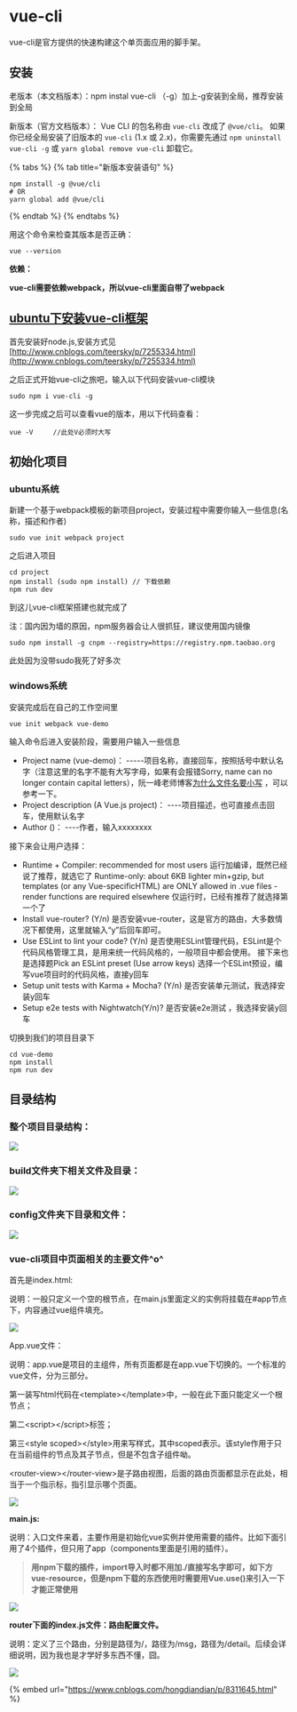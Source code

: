 # vue-cli

vue-cli是官方提供的快速构建这个单页面应用的脚手架。

## 安装

老版本（本文档版本）：npm instal vue-cli （-g）加上-g安装到全局，推荐安装到全局

新版本（官方文档版本）： Vue CLI 的包名称由 `vue-cli` 改成了 `@vue/cli`。 如果你已经全局安装了旧版本的 `vue-cli` \(1.x 或 2.x\)，你需要先通过 `npm uninstall vue-cli -g` 或 `yarn global remove vue-cli` 卸载它。

{% tabs %}
{% tab title="新版本安装语句" %}
```text
npm install -g @vue/cli
# OR
yarn global add @vue/cli
```
{% endtab %}
{% endtabs %}

用这个命令来检查其版本是否正确：

```text
vue --version
```

**依赖：**

**vue-cli需要依赖webpack，所以vue-cli里面自带了webpack**

## [ubuntu下安装vue-cli框架](https://www.cnblogs.com/teersky/p/7245119.html)

首先安装好node.js,安装方式见[http://www.cnblogs.com/teersky/p/7255334.html](http://www.cnblogs.com/teersky/p/7255334.html)

之后正式开始vue-cli之旅吧，输入以下代码安装vue-cli模块

```text
sudo npm i vue-cli -g
```

这一步完成之后可以查看vue的版本，用以下代码查看：

```text
vue -V     //此处V必须时大写
```

## **初始化项目**

### ubuntu系统

新建一个基于webpack模板的新项目project，安装过程中需要你输入一些信息\(名称，描述和作者\)

```text
sudo vue init webpack project
```

之后进入项目

```text
cd project
npm install (sudo npm install) // 下载依赖
npm run dev
```

到这儿vue-cli框架搭建也就完成了

注：国内因为墙的原因，npm服务器会让人很抓狂，建议使用国内镜像

```text
sudo npm install -g cnpm --registry=https://registry.npm.taobao.org
```

此处因为没带sudo我死了好多次

### windows系统

安装完成后在自己的工作空间里

```text
vue init webpack vue-demo  
```

输入命令后进入安装阶段，需要用户输入一些信息 

* Project name \(vue-demo\)： -----项目名称，直接回车，按照括号中默认名字（注意这里的名字不能有大写字母，如果有会报错Sorry, name can no longer contain capital letters），阮一峰老师博客[为什么文件名要小写](https://link.jianshu.com?t=http://www.ruanyifeng.com/blog/2017/02/filename-should-be-lowercase.html) ，可以参考一下。
* Project description \(A Vue.js project\)： ----项目描述，也可直接点击回车，使用默认名字
* Author \(\)： ----作者，输入xxxxxxxx

接下来会让用户选择：

* Runtime + Compiler: recommended for most users 运行加编译，既然已经说了推荐，就选它了  Runtime-only: about 6KB lighter min+gzip, but templates \(or any Vue-specificHTML\) are ONLY allowed in .vue files - render functions are required elsewhere 仅运行时，已经有推荐了就选择第一个了
* Install vue-router? \(Y/n\) 是否安装vue-router，这是官方的路由，大多数情况下都使用，这里就输入“y”后回车即可。
* Use ESLint to lint your code? \(Y/n\) 是否使用ESLint管理代码，ESLint是个代码风格管理工具，是用来统一代码风格的，一般项目中都会使用。  接下来也是选择题Pick an ESLint preset \(Use arrow keys\) 选择一个ESLint预设，编写vue项目时的代码风格，直接y回车
* Setup unit tests with Karma + Mocha? \(Y/n\) 是否安装单元测试，我选择安装y回车
* Setup e2e tests with Nightwatch\(Y/n\)? 是否安装e2e测试 ，我选择安装y回车

切换到我们的项目目录下 

```text
cd vue-demo
npm install
npm run dev
```

## 目录结构

### 整个项目目录结构：

![](.gitbook/assets/916533-20180118181001443-1283702699.png)

### build文件夹下相关文件及目录：

![](.gitbook/assets/916533-20180118181038803-812248862.png)

### config文件夹下目录和文件：

![](.gitbook/assets/916533.png)

### vue-cli项目中页面相关的主要文件^o^

首先是index.html:

说明：一般只定义一个空的根节点，在main.js里面定义的实例将挂载在\#app节点下，内容通过vue组件填充。

![](.gitbook/assets/image.png)

App.vue文件：

说明：app.vue是项目的主组件，所有页面都是在app.vue下切换的。一个标准的vue文件，分为三部分。

第一装写html代码在&lt;template&gt;&lt;/template&gt;中，一般在此下面只能定义一个根节点；

第二&lt;script&gt;&lt;/script&gt;标签；

第三&lt;style scoped&gt;&lt;/style&gt;用来写样式，其中scoped表示。该style作用于只在当前组件的节点及其子节点，但是不包含子组件呦。

&lt;router-view&gt;&lt;/router-view&gt;是子路由视图，后面的路由页面都显示在此处，相当于一个指示标，指引显示哪个页面。

![](.gitbook/assets/image%20%281%29.png)

**main.js:**

说明：入口文件来着，主要作用是初始化vue实例并使用需要的插件。比如下面引用了4个插件，但只用了app（components里面是引用的插件）。

> **用npm下载的插件，import导入时都不用加./直接写名字即可，如下方vue-resource，但是npm下载的东西使用时需要用Vue.use\(\)来引入一下才能正常使用**

![](.gitbook/assets/image%20%282%29.png)

**router下面的index.js文件：路由配置文件。**

说明：定义了三个路由，分别是路径为/，路径为/msg，路径为/detail。后续会详细说明，因为我也是才学好多东西不懂，囧。

![](.gitbook/assets/image%20%283%29.png)

{% embed url="https://www.cnblogs.com/hongdiandian/p/8311645.html" %}



